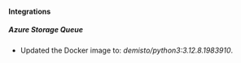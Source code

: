 
#### Integrations

##### Azure Storage Queue

- Updated the Docker image to: *demisto/python3:3.12.8.1983910*.

